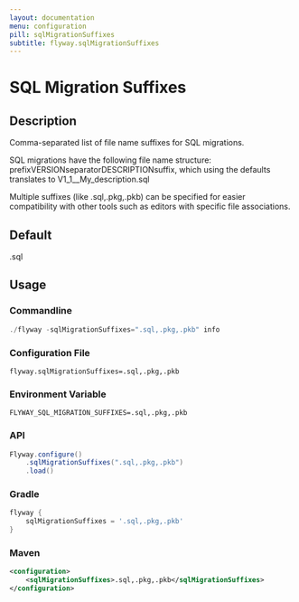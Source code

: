 ```yaml
---
layout: documentation
menu: configuration
pill: sqlMigrationSuffixes
subtitle: flyway.sqlMigrationSuffixes
---
```


# SQL Migration Suffixes

## Description
Comma-separated list of file name suffixes for SQL migrations.

SQL migrations have the following file name structure: prefixVERSIONseparatorDESCRIPTIONsuffix, which using the defaults translates to V1_1__My_description.sql

Multiple suffixes (like .sql,.pkg,.pkb) can be specified for easier compatibility with other tools such as editors with specific file associations.

## Default
.sql

## Usage

### Commandline
```powershell
./flyway -sqlMigrationSuffixes=".sql,.pkg,.pkb" info
```

### Configuration File
```properties
flyway.sqlMigrationSuffixes=.sql,.pkg,.pkb
```

### Environment Variable
```properties
FLYWAY_SQL_MIGRATION_SUFFIXES=.sql,.pkg,.pkb
```

### API
```java
Flyway.configure()
    .sqlMigrationSuffixes(".sql,.pkg,.pkb")
    .load()
```

### Gradle
```groovy
flyway {
    sqlMigrationSuffixes = '.sql,.pkg,.pkb'
}
```

### Maven
```xml
<configuration>
    <sqlMigrationSuffixes>.sql,.pkg,.pkb</sqlMigrationSuffixes>
</configuration>
```